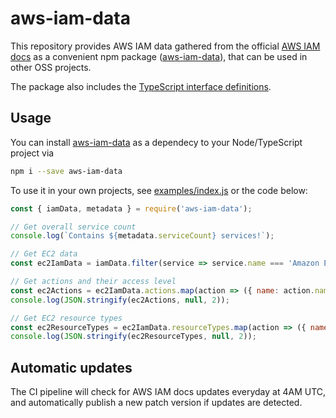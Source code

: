 # aws-iam-data
This repository provides AWS IAM data gathered from the official [AWS IAM docs](https://docs.aws.amazon.com/service-authorization/latest/reference/reference_policies_actions-resources-contextkeys.html) as a convenient npm package ([aws-iam-data](https://www.npmjs.com/package/aws-iam-data)), that can be used in other OSS projects.

The package also includes the [TypeScript interface definitions](src/awsIamData.d.ts).

## Usage
You can install [aws-iam-data](https://www.npmjs.com/package/aws-iam-data) as a dependecy to your Node/TypeScript project via 

```bash
npm i --save aws-iam-data
```

To use it in your own projects, see [examples/index.js](examples/index.js) or the code below:

```javascript
const { iamData, metadata } = require('aws-iam-data');

// Get overall service count
console.log(`Contains ${metadata.serviceCount} services!`);

// Get EC2 data
const ec2IamData = iamData.filter(service => service.name === 'Amazon EC2')[0];

// Get actions and their access level
const ec2Actions = ec2IamData.actions.map(action => ({ name: action.name, accessLevel: action.accessLevel }));
console.log(JSON.stringify(ec2Actions, null, 2));

// Get EC2 resource types
const ec2ResourceTypes = ec2IamData.resourceTypes.map(action => ({ name: action.name, arnPattern: action.arnPattern }));
console.log(JSON.stringify(ec2ResourceTypes, null, 2));
```

## Automatic updates
The CI pipeline will check for AWS IAM docs updates everyday at 4AM UTC, and automatically publish a new patch version if updates are detected.
